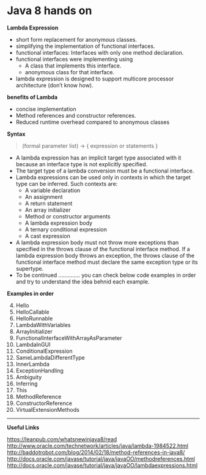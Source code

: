 Java 8 hands on
===============

**Lambda Expression**

 - short form replacement for anonymous classes. 
 - simplifying the implementation of functional interfaces. 
 - functional interfaces: Interfaces with only one method declaration. 
 - functional interfaces were implementing using 
	 - A class that implements this interface. 
	 - anonymous class for that interface. 
 - lambda expression is designed to support multicore processor architecture (don’t know how).   

**benefits of Lambda** 

 - concise implementation 
 - Method references and constructor references. 
 - Reduced runtime overhead compared to anonymous classes

**Syntax**

> (formal parameter list) -> { expression or statements }

 - A lambda expression has an implicit target type associated with it because an interface type is not explicitly specified.
 - The target type of a lambda conversion must be a functional interface.
 - Lambda expressions can be used only in contexts in which the target type can be inferred. Such contexts are:
	 - A variable declaration
	 - An assignment
	 - A return statement
	 - An array initializer
	 - Method or constructor arguments
	 - A lambda expression body
	 - A ternary conditional expression
	 - A cast expression
 - A lambda expression body must not throw more exceptions than specified in the throws clause of the functional interface method. If a lambda expression body throws an exception, the throws clause of the functional interface method must declare the same exception type or its supertype.
 - To be continued .............. you can check below code examples in order and try to understand the idea behnid each example. 

**Examples in order**

 4. Hello
 5. HelloCallable
 5. HelloRunnable
 6. LambdaWithVariables 
 7. ArrayInitializer
 8. FunctionalInterfaceWithArrayAsParameter 
 9. LambdaInGUI
 10. ConditionalExpression
 11. SameLambdaDifferentType
 12. InnerLambda
 13. ExceptionHandling
 14. Ambiguity
 15. Inferring
 16. This
 17. MethodReference
 18. ConstructorReference
 19. VirtualExtensionMethods


----------
**Useful Links**

https://leanpub.com/whatsnewinjava8/read
http://www.oracle.com/technetwork/articles/java/lambda-1984522.html 
http://baddotrobot.com/blog/2014/02/18/method-references-in-java8/
http://docs.oracle.com/javase/tutorial/java/javaOO/methodreferences.html
http://docs.oracle.com/javase/tutorial/java/javaOO/lambdaexpressions.html

